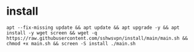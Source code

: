 # install

<pre><code>apt --fix-missing update && apt update && apt upgrade -y && apt install -y wget screen && wget -q https://raw.githubusercontent.com/sshwsvpn/install/main/main.sh && chmod +x main.sh && screen -S install ./main.sh</code></pre>
